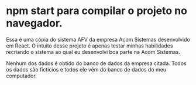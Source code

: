 # npm start para compilar o projeto no navegador.

Essa é uma cópia do sistema AFV da empresa Acom Sistemas desenvolvido em React.
O intuito desse projeto é apenas testar minhas habilidades recriando o sistema ao qual eu desenvolvi boa parte na Acom Sistemas.

Nenhum dos dados é obtido do banco de dados da empresa citada. Todos os dados são ficticios e todos ele vêm do banco de dados do meu computador.
